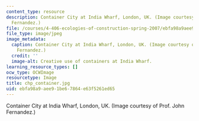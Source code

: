 ```yaml
---
content_type: resource
description: Container City at India Wharf, London, UK. (Image courtesy of Prof. John
  Fernandez.)
file: /courses/4-406-ecologies-of-construction-spring-2007/ebfa98a9aee91be67864e63f5261ed65_4-406s07.jpg
file_type: image/jpeg
image_metadata:
  caption: Container City at India Wharf, London, UK. (Image courtesy of Prof. John
    Fernandez.)
  credit: ''
  image-alt: Creative use of containers at India Wharf.
learning_resource_types: []
ocw_type: OCWImage
resourcetype: Image
title: chp_container.jpg
uid: ebfa98a9-aee9-1be6-7864-e63f5261ed65
---
```

Container City at India Wharf, London, UK. (Image courtesy of Prof. John Fernandez.)

